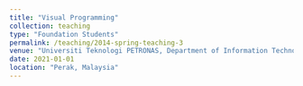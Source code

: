 ```yaml
---
title: "Visual Programming"
collection: teaching
type: "Foundation Students"
permalink: /teaching/2014-spring-teaching-3
venue: "Universiti Teknologi PETRONAS, Department of Information Technology"
date: 2021-01-01
location: "Perak, Malaysia"
---
```

